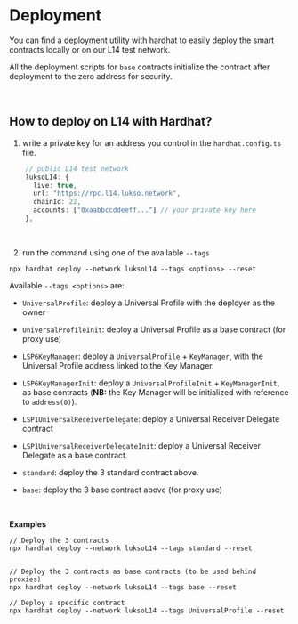 
# Deployment

You can find a deployment utility with hardhat to easily deploy the smart contracts locally or on our L14 test network.

All the deployment scripts for `base` contracts initialize the contract after deployment to the zero address for security.

&nbsp;
## How to deploy on L14 with Hardhat?

1. write a private key for an address you control in the `hardhat.config.ts` file.

```ts
    // public L14 test network
    luksoL14: {
      live: true,
      url: "https://rpc.l14.lukso.network",
      chainId: 22,
      accounts: ["0xaabbccddeeff..."] // your private key here
    },
```

&nbsp;

2. run the command using one of the available `--tags`

```
npx hardhat deploy --network luksoL14 --tags <options> --reset
```

Available `--tags <options>` are:

- `UniversalProfile`: deploy a Universal Profile with the deployer as the owner

- `UniversalProfileInit`: deploy a Universal Profile as a base contract (for proxy use)

- `LSP6KeyManager`: deploy a `UniversalProfile` + `KeyManager`, with the Universal Profile address linked to the Key Manager.     

- `LSP6KeyManagerInit`: deploy a `UniversalProfileInit` + `KeyManagerInit`, as base contracts (**NB:** the Key Manager will be initialized with reference to `address(0)`).   

- `LSP1UniversalReceiverDelegate`: deploy a Universal Receiver Delegate contract

- `LSP1UniversalReceiverDelegateInit`: deploy a Universal Receiver Delegate as a base contract.

- `standard`: deploy the 3 standard contract above.

- `base`: deploy the 3 base contract above (for proxy use)

&nbsp;

**Examples**

```
// Deploy the 3 contracts
npx hardhat deploy --network luksoL14 --tags standard --reset


// Deploy the 3 contracts as base contracts (to be used behind proxies)
npx hardhat deploy --network luksoL14 --tags base --reset

// Deploy a specific contract
npx hardhat deploy --network luksoL14 --tags UniversalProfile --reset
```
